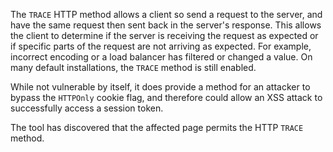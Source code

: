 The `TRACE` HTTP method allows a client so send a request to the
server, and have the same request then sent back in the server's
response. This allows the client to determine if the server is
receiving the request as expected or if specific parts of the request
are not arriving as expected. For example, incorrect encoding or a load
balancer has filtered or changed a value. On many default
installations, the `TRACE` method is still enabled.

While not
vulnerable by itself, it does provide a method for an attacker to
bypass the `HTTPOnly` cookie flag, and therefore could allow an XSS
attack to successfully access a session token.

The tool has discovered
that the affected page permits the HTTP `TRACE` method.